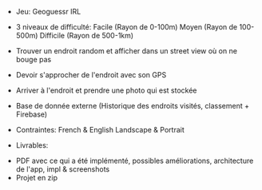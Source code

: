 - Jeu: Geoguessr IRL

- 3 niveaux de difficulté:
  Facile (Rayon de 0-100m)
  Moyen (Rayon de 100-500m)
  Difficile (Rayon de 500-1km)

- Trouver un endroit random et afficher dans un street view où on ne bouge pas

- Devoir s'approcher de l'endroit avec son GPS

- Arriver à l'endroit et prendre une photo qui est stockée
- Base de donnée externe (Historique des endroits visités, classement + Firebase)

- Contraintes:
  French & English
  Landscape & Portrait

- Livrables:
+ PDF avec ce qui a été implémenté, possibles améliorations, architecture de l'app, impl & screenshots
+ Projet en zip